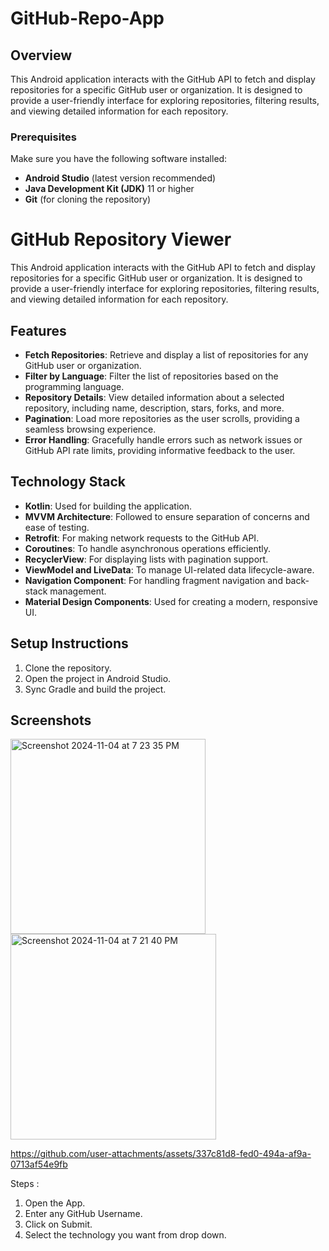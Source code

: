 # GitHub-Repo-App
## Overview
This Android application interacts with the GitHub API to fetch and display repositories for a specific GitHub user or organization. It is designed to provide a user-friendly interface for exploring repositories, filtering results, and viewing detailed information for each repository.


### Prerequisites
Make sure you have the following software installed:
- **Android Studio** (latest version recommended)
- **Java Development Kit (JDK)** 11 or higher
- **Git** (for cloning the repository)

# GitHub Repository Viewer

This Android application interacts with the GitHub API to fetch and display repositories for a specific GitHub user or organization. It is designed to provide a user-friendly interface for exploring repositories, filtering results, and viewing detailed information for each repository.

## Features
- **Fetch Repositories**: Retrieve and display a list of repositories for any GitHub user or organization.
- **Filter by Language**: Filter the list of repositories based on the programming language.
- **Repository Details**: View detailed information about a selected repository, including name, description, stars, forks, and more.
- **Pagination**: Load more repositories as the user scrolls, providing a seamless browsing experience.
- **Error Handling**: Gracefully handle errors such as network issues or GitHub API rate limits, providing informative feedback to the user.

## Technology Stack
- **Kotlin**: Used for building the application.
- **MVVM Architecture**: Followed to ensure separation of concerns and ease of testing.
- **Retrofit**: For making network requests to the GitHub API.
- **Coroutines**: To handle asynchronous operations efficiently.
- **RecyclerView**: For displaying lists with pagination support.
- **ViewModel and LiveData**: To manage UI-related data lifecycle-aware.
- **Navigation Component**: For handling fragment navigation and back-stack management.
- **Material Design Components**: Used for creating a modern, responsive UI.


## Setup Instructions
1. Clone the repository.
2. Open the project in Android Studio.
3. Sync Gradle and build the project.

## Screenshots

<img width="312" alt="Screenshot 2024-11-04 at 7 23 35 PM" src="https://github.com/user-attachments/assets/717e9623-cef6-4fd3-bbb8-3298bf83d5a5">

<img width="329" alt="Screenshot 2024-11-04 at 7 21 40 PM" src="https://github.com/user-attachments/assets/214712fe-b61e-4476-b8a4-93f1bf5f851e">

https://github.com/user-attachments/assets/337c81d8-fed0-494a-af9a-0713af54e9fb


Steps : 
1. Open the App.
2. Enter any GitHub Username.
3. Click on Submit.
4. Select the technology you want from drop down.
